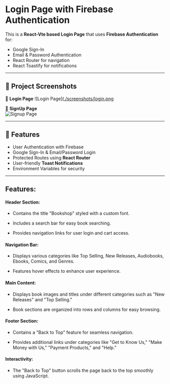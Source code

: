 # Login Page with Firebase Authentication
This is a **React-Vte based Login Page** that uses **Firebase Authentication** for:  
- Google Sign-In  
- Email & Password Authentication  
- React Router for navigation  
- React Toastify for notifications
  
---

## 📸 Project Screenshots  

🔑 **Login Page** 
![Login Page]([./screenshots/login.png](https://github.com/user-attachments/assets/faed5ebb-f891-446b-92d1-b4dd44b01c74])  

🔑 **SignUp Page**  
![Signup Page]([./screenshots/signup.png](https://github.com/user-attachments/assets/0ab1f8b5-dc2a-4106-a789-0ad672e6bd10))  

---

## 🚀 Features  
- User Authentication with Firebase  
- Google Sign-In & Email/Password Login  
- Protected Routes using **React Router**  
- User-friendly **Toast Notifications**  
- Environment Variables for security  

---
## Features:

#### Header Section:

- Contains the title "Bookshop" styled with a custom font.

- Includes a search bar for easy book searching.

- Provides navigation links for user login and cart access.

#### Navigation Bar:

- Displays various categories like Top Selling, New Releases, Audiobooks, Ebooks, Comics, and Genres.

- Features hover effects to enhance user experience.

#### Main Content:

- Displays book images and titles under different categories such as "New Releases" and "Top Selling."

- Book sections are organized into rows and columns for easy browsing.

#### Footer Section:

- Contains a "Back to Top" feature for seamless navigation.

- Provides additional links under categories like "Get to Know Us," "Make Money with Us," "Payment Products," and "Help."

#### Interactivity:

- The "Back to Top" button scrolls the page back to the top smoothly using JavaScript.
